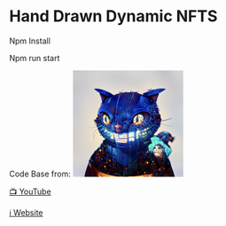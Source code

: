 # Hand Drawn Dynamic NFTS

Npm Install

Npm run start

Code Base from:
![](https://github.com/HashLips/hashlips_nft_minting_dapp/blob/main/logo.png)

[📺 YouTube](https://www.youtube.com/channel/UC1LV4_VQGBJHTJjEWUmy8nA)

[ℹ️ Website](https://hashlips.online/HashLips)


